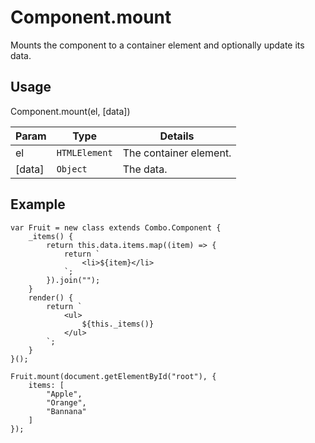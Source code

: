 # Component.mount

Mounts the component to a container element and optionally update its data. 

## Usage

Component.mount(el, [data])

| Param           | Type          | Details                       |
| --------------- | ------------- | ----------------------------- |
| el              | `HTMLElement` | The container element.        |
| [data]          | `Object`      | The data.                     |

## Example
            
    var Fruit = new class extends Combo.Component {
        _items() {
            return this.data.items.map((item) => {
                return `
                    <li>${item}</li>
                `;
            }).join("");
        }
        render() {
            return `
                <ul>
                    ${this._items()}
                </ul>
            `;
        }
    }();

    Fruit.mount(document.getElementById("root"), {
        items: [
            "Apple",
            "Orange",
            "Bannana"
        ]
    });
